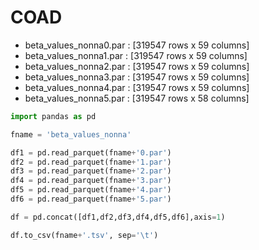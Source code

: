 # COAD
- beta_values_nonna0.par : [319547 rows x 59 columns]
- beta_values_nonna1.par : [319547 rows x 59 columns]
- beta_values_nonna2.par : [319547 rows x 59 columns]
- beta_values_nonna3.par : [319547 rows x 59 columns]
- beta_values_nonna4.par : [319547 rows x 59 columns]
- beta_values_nonna5.par : [319547 rows x 58 columns]


```python
import pandas as pd

fname = 'beta_values_nonna'

df1 = pd.read_parquet(fname+'0.par')
df2 = pd.read_parquet(fname+'1.par')
df3 = pd.read_parquet(fname+'2.par')
df4 = pd.read_parquet(fname+'3.par')
df5 = pd.read_parquet(fname+'4.par')
df6 = pd.read_parquet(fname+'5.par')

df = pd.concat([df1,df2,df3,df4,df5,df6],axis=1)

df.to_csv(fname+'.tsv', sep='\t')
```

